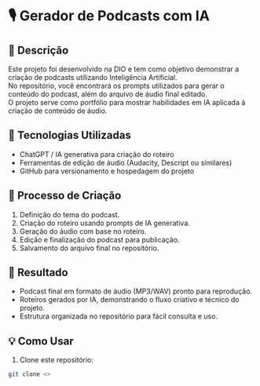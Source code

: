 # 🎙️ Gerador de Podcasts com IA

## 📒 Descrição
Este projeto foi desenvolvido na DIO e tem como objetivo demonstrar a criação de podcasts utilizando Inteligência Artificial.  
No repositório, você encontrará os prompts utilizados para gerar o conteúdo do podcast, além do arquivo de áudio final editado.  
O projeto serve como portfólio para mostrar habilidades em IA aplicada à criação de conteúdo de áudio.

## 🤖 Tecnologias Utilizadas
- ChatGPT / IA generativa para criação do roteiro
- Ferramentas de edição de áudio (Audacity, Descript ou similares)
- GitHub para versionamento e hospedagem do projeto

## 🧐 Processo de Criação
1. Definição do tema do podcast.
2. Criação do roteiro usando prompts de IA generativa.
3. Geração do áudio com base no roteiro.
4. Edição e finalização do podcast para publicação.
5. Salvamento do arquivo final no repositório.

## 🚀 Resultado
- Podcast final em formato de áudio (MP3/WAV) pronto para reprodução.
- Roteiros gerados por IA, demonstrando o fluxo criativo e técnico do projeto.
- Estrutura organizada no repositório para fácil consulta e uso.

## 💡 Como Usar
1. Clone este repositório:  
```bash
git clone <>
